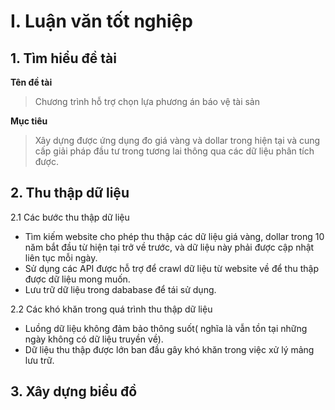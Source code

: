 # I. Luận văn tốt nghiệp
## 1. Tìm hiểu đề tài
__Tên đề tài__
> Chương trình hỗ trợ chọn lựa phương án báo vệ tài sản

__Mục tiêu__
> Xây dựng được ứng dụng đo giá vàng và dollar trong hiện tại và cung cấp giải pháp đầu tư trong tương lai thông qua các dữ liệu phân tích được.
## 2. Thu thập dữ liệu
2.1 Các bước thu thập dữ liệu
* Tìm kiếm website cho phép thu thập các dữ liệu giá vàng, dollar trong 10 năm bắt đầu từ hiện tại trở về trước, và dữ liệu này phải được cập nhật liên tục mỗi ngày.
* Sử dụng các API được hỗ trợ để crawl dữ liệu từ website về để thu thập được dữ liệu mong muốn.
* Lưu trữ dữ liệu trong dababase để tái sử dụng.

2.2 Các khó khăn trong quá trình thu thập dữ liệu
* Luồng dữ liệu không đảm bảo thông suốt( nghĩa là vẫn tồn tại những ngày không có dữ liệu truyền về).
* Dữ liệu thu thập được lớn ban đầu gây khó khăn trong việc xử lý mảng lưu trữ.
## 3. Xây dựng biểu đồ
